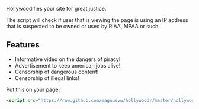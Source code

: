 Hollywoodifies your site for great justice.

The script will check if user that is viewing the page is using an IP address that is suspected to be owned or used by RIAA, MPAA or such.

Features
--------

- Informative video on the dangers of piracy!
- Advertisement to keep american jobs alive!
- Censorship of dangerous content!
- Censorship of illegal links!

Put this on your page:

```xml
<script src="https://raw.github.com/magnusvw/hollywoodr/master/hollywoodr.min.js"></script>
```
